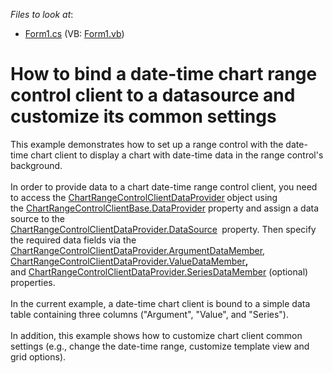 <!-- default file list -->
*Files to look at*:

* [Form1.cs](./CS/DateTimeChartRangeClient/Form1.cs) (VB: [Form1.vb](./VB/DateTimeChartRangeClient/Form1.vb))
<!-- default file list end -->
#  How to bind a date-time chart range control client to a datasource and customize its common settings


<p>This example demonstrates how to set up a range control with the date-time chart client to display a chart with date-time data in the range control's background. <br /><br />In order to provide data to a chart date-time range control client, you need to access the <a href="https://documentation.devexpress.com/#WindowsForms/clsDevExpressXtraEditorsChartRangeControlClientDataProvidertopic">ChartRangeControlClientDataProvider</a><strong> </strong>object using the <a href="https://documentation.devexpress.com/#WindowsForms/DevExpressXtraEditorsChartRangeControlClientBase_DataProvidertopic">ChartRangeControlClientBase.DataProvider</a> property and assign a data source to the <a href="https://documentation.devexpress.com/#WindowsForms/DevExpressXtraEditorsChartRangeControlClientDataProvider_DataSourcetopic">ChartRangeControlClientDataProvider.DataSource</a> <strong> </strong>property. Then specify the required data fields via the <a href="https://documentation.devexpress.com/#WindowsForms/DevExpressXtraEditorsChartRangeControlClientDataProvider_ArgumentDataMembertopic">ChartRangeControlClientDataProvider.ArgumentDataMember</a>, <a href="https://documentation.devexpress.com/#WindowsForms/DevExpressXtraEditorsChartRangeControlClientDataProvider_ValueDataMembertopic">ChartRangeControlClientDataProvider.ValueDataMember</a><strong>,</strong> and <a href="https://documentation.devexpress.com/#WindowsForms/DevExpressXtraEditorsChartRangeControlClientDataProvider_SeriesDataMembertopic">ChartRangeControlClientDataProvider.SeriesDataMember</a> (optional) properties. <br /><br />In the current example, a date-time chart client is bound to a simple data table containing three columns ("Argument", "Value", and "Series"). <br /><br />In addition, this example shows how to customize chart client common settings (e.g., change the date-time range, customize template view and grid options).</p>

<br/>


